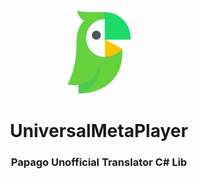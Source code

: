 <div align="center">  
  <a href="https://github.com/Cardroid/PapagoUnofficialTranslator">
    <img alt="UniversalMetaPlayer" width="101" heigth="134" src="https://github.com/Cardroid/PapagoUnofficialTranslator/blob/master/Translator/PapagoLogoEdit.png?raw=true">
  </a>
  <h1>UniversalMetaPlayer</h1>
  <h3>Papago Unofficial Translator C# Lib</h3>
</div>
